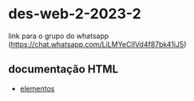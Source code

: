 # des-web-2-2023-2

link para o grupo do whatsapp (https://chat.whatsapp.com/LiLMYeClIVd4f87bk41iJ5)

## documentação HTML
- [elementos](https://developer.mozilla.org/pt-BR/docs/Web/HTML/Element)
